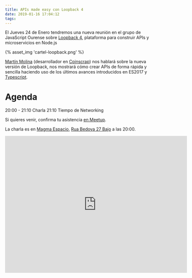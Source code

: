 ```yaml
---
title: APIs made easy con Loopback 4
date: 2019-01-16 17:04:12
tags:
---
```


El Jueves 24 de Enero tendremos una nueva reunión en el grupo de JavaScript Ourense sobre [Loopback 4](https://v4.loopback.io/), plataforma para construir APIs y microservicios en Node.js

{% asset_img 'cartel-loopback.png' %}

[Martín Molina](https://github.com/tomymolina) (desarrollador en [Coinscrap](https://coinscrap.com/)) nos hablará sobre la nueva versión de Loopback, nos mostrará cómo crear APIs de forma rápida y sencilla haciendo uso de los últimos avances introducidos en ES2017 y [Typescript](https://www.typescriptlang.org/).

# Agenda

20:00 - 21:10 Charla
21:10 Tiempo de Networking

Si quieres venir, confirma tu asistencia [en Meetup](https://www.meetup.com/es-ES/jsourense/events/258091487/).

La charla es en [Magma Espacio](http://magmaespacio.es/), [Rua Bedoya 27 Bajo](https://www.google.com/maps/place/R%C3%BAa+Bedoya,+27,+32004+Ourense/@42.33913,-7.86022,17z/data=!3m1!4b1!4m5!3m4!1s0xd2ffec7c1fb1ed9:0xa0273bd578731d1e!8m2!3d42.33913!4d-7.86022?api=1&query=R%C3%BAa+Bedoya%2C+27%2C+32004+Ourense%2C+Ourense%2C+es) a las 20:00.

<iframe src="https://www.google.com/maps/embed?pb=!1m18!1m12!1m3!1d2949.1591564000264!2d-7.860220000000001!3d42.33913!2m3!1f0!2f0!3f0!3m2!1i1024!2i768!4f13.1!3m3!1m2!1s0xd2ffec7c1fb1ed9%3A0xa0273bd578731d1e!2sR%C3%BAa+Bedoya%2C+27%2C+32004+Ourense!5e0!3m2!1sen!2ses!4v1515609233505" width="600" height="450" frameborder="0" style="border:0" allowfullscreen></iframe>